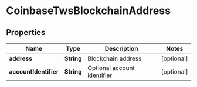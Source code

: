 
# CoinbaseTwsBlockchainAddress

## Properties
Name | Type | Description | Notes
------------ | ------------- | ------------- | -------------
**address** | **String** | Blockchain address |  [optional]
**accountIdentifier** | **String** | Optional account identifier |  [optional]



